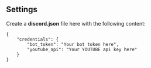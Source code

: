 ## Settings

Create a **discord.json** file here with the following content:

    {
        "credentials": {
            "bot_token": "Your bot token here",
            "youtube_api": "Your YOUTUBE api key here"
        }
    }
